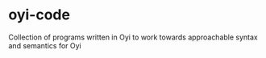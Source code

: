 # oyi-code
Collection of programs written in Oyi to work towards approachable syntax and semantics for Oyi
